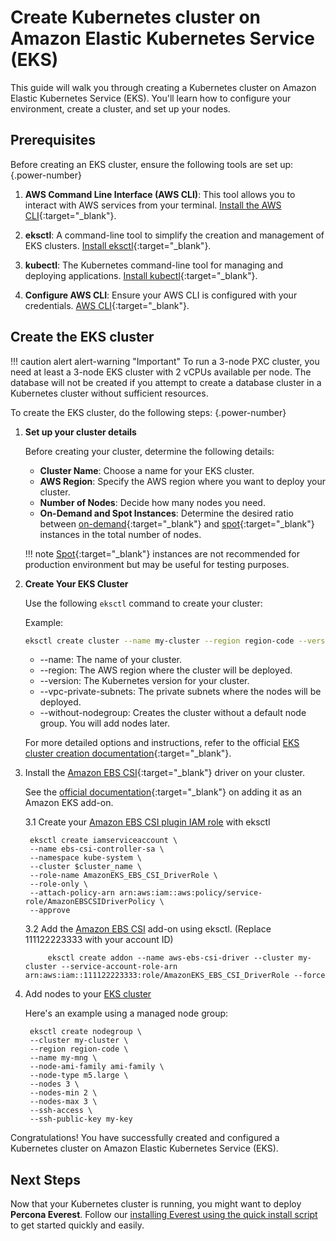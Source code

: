 # Create Kubernetes cluster on Amazon Elastic Kubernetes Service (EKS)

This guide will walk you through creating a Kubernetes cluster on Amazon Elastic Kubernetes Service (EKS). You'll learn how to configure your environment, create a cluster, and set up your nodes.

## Prerequisites

Before creating an EKS cluster, ensure the following tools are set up:
{.power-number}

1. **AWS Command Line Interface (AWS CLI)**: This tool allows you to interact with AWS services from your terminal. [Install the AWS CLI](https://docs.aws.amazon.com/cli/latest/userguide/cli-chap-install.html){:target="_blank"}.

2. **eksctl**: A command-line tool to simplify the creation and management of EKS clusters. [Install eksctl](https://github.com/weaveworks/eksctl#installation){:target="_blank"}.

3. **kubectl**: The Kubernetes command-line tool for managing and deploying applications. [Install kubectl](https://kubernetes.io/docs/tasks/tools/){:target="_blank"}.

4. **Configure AWS CLI**: Ensure your AWS CLI is configured with your credentials. [AWS CLI](https://docs.aws.amazon.com/cli/latest/userguide/cli-chap-configure.html){:target="_blank"}.

## Create the EKS cluster

!!! caution alert alert-warning "Important"
    To run a 3-node PXC cluster, you need at least a 3-node EKS cluster with 2 vCPUs available per node. The database will not be created if you attempt to create a database cluster in a Kubernetes cluster without sufficient resources.


To create the EKS cluster, do the following steps:
{.power-number}

1. **Set up your cluster details**
   
   Before creating your cluster, determine the following details:

    - **Cluster Name**: Choose a name for your EKS cluster.
    - **AWS Region**: Specify the AWS region where you want to deploy your cluster.
    - **Number of Nodes**: Decide how many nodes you need.
    - **On-Demand and Spot Instances**:  Determine the desired ratio between [on-demand](https://docs.aws.amazon.com/AWSEC2/latest/UserGuide/ec2-on-demand-instances.html){:target="_blank"}
        and [spot](https://docs.aws.amazon.com/AWSEC2/latest/UserGuide/using-spot-instances.html){:target="_blank"} instances in the total number of nodes.

    !!! note
        [Spot](https://docs.aws.amazon.com/AWSEC2/latest/UserGuide/using-spot-instances.html){:target="_blank"} instances are not recommended for production environment but may be useful for testing purposes.

2. **Create Your EKS Cluster**

    Use the following `eksctl` command to create your cluster:
    
    Example:

    ``` {.bash data-prompt="$" }
    eksctl create cluster --name my-cluster --region region-code --version 1.28 --vpc-private-subnets subnet-ExampleID1,subnet-ExampleID2 --without-nodegroup
    ```

    * --name: The name of your cluster.
    * --region: The AWS region where the cluster will be deployed.
    * --version: The Kubernetes version for your cluster.
    * --vpc-private-subnets: The private subnets where the nodes will be deployed.
    * --without-nodegroup: Creates the cluster without a default node group. You will add nodes later.

    For more detailed options and instructions, refer to the official [EKS cluster creation documentation](https://docs.aws.amazon.com/eks/latest/userguide/create-cluster.html){:target="_blank"}.

3. Install the [Amazon EBS CSI](https://docs.aws.amazon.com/eks/latest/userguide/ebs-csi.html){:target="_blank"} driver on your cluster.

   See the [official documentation](https://docs.aws.amazon.com/eks/latest/userguide/managing-ebs-csi.html){:target="_blank"} on adding it as an Amazon EKS add-on.
   
    3.1 Create your [Amazon EBS CSI plugin IAM role](https://docs.aws.amazon.com/eks/latest/userguide/csi-iam-role.html) with eksctl    

        eksctl create iamserviceaccount \
        --name ebs-csi-controller-sa \
        --namespace kube-system \
        --cluster $cluster_name \
        --role-name AmazonEKS_EBS_CSI_DriverRole \
        --role-only \
        --attach-policy-arn arn:aws:iam::aws:policy/service-role/AmazonEBSCSIDriverPolicy \
        --approve

    
    3.2 Add the [Amazon EBS CSI](https://docs.aws.amazon.com/eks/latest/userguide/managing-ebs-csi.html) add-on using eksctl. (Replace 111122223333 with your account ID)
    
            eksctl create addon --name aws-ebs-csi-driver --cluster my-cluster --service-account-role-arn arn:aws:iam::111122223333:role/AmazonEKS_EBS_CSI_DriverRole --force
            
4. Add nodes to your [EKS cluster](https://docs.aws.amazon.com/eks/latest/userguide/eks-compute.html)

      Here's an example using a managed node group:

        eksctl create nodegroup \
        --cluster my-cluster \
        --region region-code \
        --name my-mng \
        --node-ami-family ami-family \
        --node-type m5.large \
        --nodes 3 \
        --nodes-min 2 \
        --nodes-max 3 \
        --ssh-access \
        --ssh-public-key my-key

Congratulations! You have successfully created and configured a Kubernetes cluster on Amazon Elastic Kubernetes Service (EKS).

## Next Steps

Now that your Kubernetes cluster is running, you might want to deploy **Percona Everest**. Follow our [installing Everest using the quick install script](quick-install.md) to get started quickly and easily.
        
